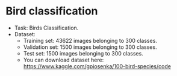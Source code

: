 # Bird classification

- Task: Birds Classification.
- Dataset: 
  + Training set: 43622 images belonging to 300 classes.
  + Validation set: 1500 images belonging to 300 classes.
  + Test set: 1500 images belonging to 300 classes.
  + You can download dataset here: https://www.kaggle.com/gpiosenka/100-bird-species/code
